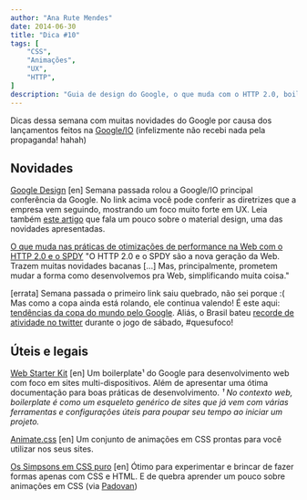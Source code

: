 ```yaml
---
author: "Ana Rute Mendes"
date: 2014-06-30
title: "Dica #10"
tags: [
    "CSS",
    "Animações",
    "UX",
    "HTTP",
]
description: "Guia de design do Google, o que muda com o HTTP 2.0, boilerplate responsivo do Google, Animate.css"
---
```


Dicas dessa semana com muitas novidades do Google por causa dos lançamentos feitos na <a href="https://www.google.com/events/io" target="_blank">Google/IO</a> (infelizmente não recebi nada pela propaganda! hahah)

## Novidades

<a href="http://www.google.com/design/" target="_blank">Google Design</a> [en]
Semana passada rolou a Google/IO principal conferência da Google. No link acima você pode conferir as diretrizes que a empresa vem seguindo, mostrando um foco muito forte em UX. Leia também <a href="http://www.brainstorm9.com.br/50062/design/material-design-aposta-google-em-um-design-com-profundidade/" target="_blank">este artigo</a> que fala um pouco sobre o material design, uma das novidades apresentadas.

<a href="http://blog.caelum.com.br/o-que-muda-nas-praticas-de-otimizacoes-de-performance-na-web-com-o-http-2-0-e-o-spdy/" target="_blank">O que muda nas práticas de otimizações de performance na Web com o HTTP 2.0 e o SPDY</a>
"O HTTP 2.0 e o SPDY são a nova geração da Web. Trazem muitas novidades bacanas [...] Mas, principalmente, prometem mudar a forma como desenvolvemos pra Web, simplificando muita coisa."

[errata] Semana passada o primeiro link saiu quebrado, não sei porque :( Mas como a copa ainda está rolando, ele continua valendo! É este aqui: <a href="http://www.google.com/trends/worldcup#/pt-br/" target="_blank">tendências da copa do mundo pelo Google</a>. Aliás, o Brasil bateu <a href="http://www.brasilpost.com.br/2014/06/28/brasil-recorde-twitter_n_5540392.html" target="_blank">recorde de atividade no twitter</a> durante o jogo de sábado, #quesufoco!

## Úteis e legais
<a href="https://developers.google.com/web/starter-kit" target="_blank">Web Starter Kit</a> [en]
Um boilerplate¹ do Google para desenvolvimento web com foco em sites multi-dispositivos. Além de apresentar uma ótima documentação para boas práticas de desenvolvimento.
*¹ No contexto web, boilerplate é como um esqueleto genérico de sites que já vem com várias ferramentas e configurações úteis para poupar seu tempo ao iniciar um projeto.*

<a href="https://github.com/daneden/animate.css" target="_blank">Animate.css</a> [en]
Um conjunto de animações em CSS prontas para você utilizar nos seus sites.

<a href="http://pattle.github.io/simpsons-in-css/" target="_blank">Os Simpsons em CSS puro</a> [en]
Ótimo para experimentar e brincar de fazer formas apenas com CSS e HTML. E de quebra aprender um pouco sobre animações em CSS (via <a href="http://padovan.org" target="_blank">Padovan</a>)
